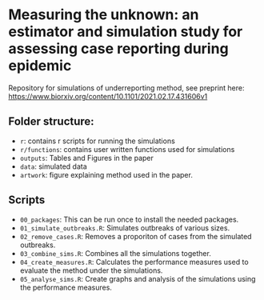 # Measuring the unknown: an estimator and simulation study for assessing case reporting during epidemic
Repository for simulations of underreporting method, see preprint here: https://www.biorxiv.org/content/10.1101/2021.02.17.431606v1

## Folder structure:
* `r`: contains r scripts for running the simulations
* `r/functions`: contains user written functions used for simulations
* `outputs`: Tables and Figures in the paper
* `data`: simulated data
* `artwork`: figure explaining method used in the paper.

## Scripts
* `00_packages`: This can be run once to install the needed packages.
* `01_simulate_outbreaks.R`: Simulates outbreaks of various sizes.
* `02_remove_cases.R`: Removes a proporiton of cases from the simulated outbreaks.
* `03_combine_sims.R`: Combines all the simulations together.
* `04_create_measures.R`: Calculates the performance measures used to evaluate the method under the simulations.
* `05_analyse_sims.R`: Create graphs and analysis of the simulations using the performance measures. 
